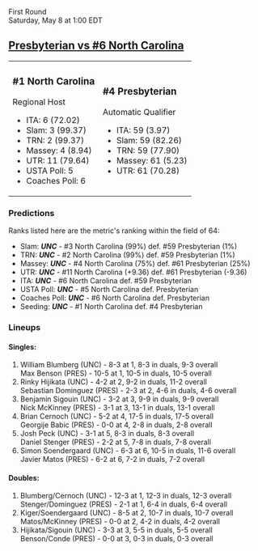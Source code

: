 First Round  
Saturday, May 8 at 1:00 EDT
## [Presbyterian vs #6 North Carolina](https://www.ncaa.com/game/5833393) 

<table><tr><td>  

### #1 North Carolina  

Regional Host  
- ITA: 6 (72.02)  
- Slam: 3 (99.37)  
- TRN: 2 (99.37)  
- Massey: 4 (8.94)  
- UTR: 11 (79.64)  
- USTA Poll: 5  
- Coaches Poll: 6  

</td><td>  

### #4 Presbyterian  

Automatic Qualifier  
- ITA: 59 (3.97)  
- Slam: 59 (82.26)  
- TRN: 59 (77.90)  
- Massey: 61 (5.23)  
- UTR: 61 (70.28)  

</td></tr></table>  

 ### Predictions  

Ranks listed here are the metric's ranking within the field of 64:  
- Slam: ***UNC*** - #3 North Carolina (99%) def. #59 Presbyterian (1%)  
- TRN: ***UNC*** - #2 North Carolina (99%) def. #59 Presbyterian (1%)  
- Massey: ***UNC*** - #4 North Carolina (75%) def. #61 Presbyterian (25%)  
- UTR: ***UNC*** - #11 North Carolina (+9.36) def. #61 Presbyterian (-9.36)  
- ITA: ***UNC*** - #6 North Carolina def. #59 Presbyterian  
- USTA Poll: ***UNC*** - #5 North Carolina def. Presbyterian  
- Coaches Poll: ***UNC*** - #6 North Carolina def. Presbyterian  
- Seeding: ***UNC*** - #1 North Carolina def. #4 Presbyterian  

 ### Lineups  

 #### Singles:  
1. William Blumberg (UNC) - 8-3 at 1, 8-3 in duals, 9-3 overall  
  Max Benson (PRES) - 10-5 at 1, 10-5 in duals, 10-5 overall
2. Rinky Hijikata (UNC) - 4-2 at 2, 9-2 in duals, 11-2 overall  
  Sebastian Dominguez (PRES) - 2-3 at 2, 4-6 in duals, 4-6 overall
3. Benjamin Sigouin (UNC) - 3-2 at 3, 9-9 in duals, 9-9 overall  
  Nick McKinney (PRES) - 3-1 at 3, 13-1 in duals, 13-1 overall
4. Brian Cernoch (UNC) - 5-2 at 4, 17-5 in duals, 17-5 overall  
  Georgije Babic (PRES) - 0-0 at 4, 2-8 in duals, 2-8 overall
5. Josh Peck (UNC) - 3-1 at 5, 8-3 in duals, 8-3 overall  
  Daniel Stenger (PRES) - 2-2 at 5, 7-8 in duals, 7-8 overall
6. Simon Soendergaard (UNC) - 6-3 at 6, 10-5 in duals, 11-6 overall  
  Javier Matos (PRES) - 6-2 at 6, 7-2 in duals, 7-2 overall

 #### Doubles:  
1. Blumberg/Cernoch (UNC) - 12-3 at 1, 12-3 in duals, 12-3 overall  
  Stenger/Dominguez (PRES) - 2-1 at 1, 6-4 in duals, 6-4 overall
2. Kiger/Soendergaard (UNC) - 8-5 at 2, 10-7 in duals, 10-7 overall  
  Matos/McKinney (PRES) - 0-0 at 2, 4-2 in duals, 4-2 overall
3. Hijikata/Sigouin (UNC) - 3-3 at 3, 5-5 in duals, 5-5 overall  
  Benson/Conde (PRES) - 0-0 at 3, 0-3 in duals, 0-3 overall